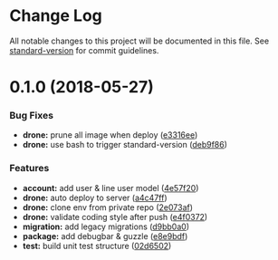 # Change Log

All notable changes to this project will be documented in this file. See [standard-version](https://github.com/conventional-changelog/standard-version) for commit guidelines.

<a name="0.1.0"></a>
# 0.1.0 (2018-05-27)


### Bug Fixes

* **drone:** prune all image when deploy ([e3316ee](https://github.com/g9308370/cococharge/commit/e3316ee))
* **drone:** use bash to trigger standard-version ([deb9f86](https://github.com/g9308370/cococharge/commit/deb9f86))


### Features

* **account:** add user & line user model ([4e57f20](https://github.com/g9308370/cococharge/commit/4e57f20))
* **drone:** auto deploy to server ([a4c47ff](https://github.com/g9308370/cococharge/commit/a4c47ff))
* **drone:** clone env from private repo ([2e073af](https://github.com/g9308370/cococharge/commit/2e073af))
* **drone:** validate coding style after push ([e4f0372](https://github.com/g9308370/cococharge/commit/e4f0372))
* **migration:** add legacy migrations ([d9bb0a0](https://github.com/g9308370/cococharge/commit/d9bb0a0))
* **package:** add debugbar & guzzle ([e8e9bdf](https://github.com/g9308370/cococharge/commit/e8e9bdf))
* **test:** build unit test structure ([02d6502](https://github.com/g9308370/cococharge/commit/02d6502))
